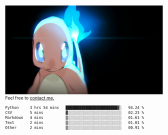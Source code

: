 [gif]: https://raw.githubusercontent.com/uysalserkan/uysalserkan/master/charmander-2.gif

![gif]
Feel free to [contact me.](mailto:uysalserkan08@gmail.com)
<!--
<div align="center">
<p>Profile Visitor Counter</p>
<img src="https://profile-counter.glitch.me/uysalserkan/count.svg" alt="hit counter" align="center">
</div>
-->
<!--START_SECTION:waka-->

```text
Python     3 hrs 54 mins   ███████████████████████▓░   94.24 %
CSV        5 mins          ▓░░░░░░░░░░░░░░░░░░░░░░░░   02.23 %
Markdown   4 mins          ▒░░░░░░░░░░░░░░░░░░░░░░░░   01.61 %
Text       2 mins          ▒░░░░░░░░░░░░░░░░░░░░░░░░   01.01 %
Other      2 mins          ▒░░░░░░░░░░░░░░░░░░░░░░░░   00.91 %
```

<!--END_SECTION:waka-->

